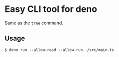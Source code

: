 # Easy CLI tool for deno

Same as the `tree` command.

## Usage

```
$ deno run --allow-read --allow-run ./src/main.ts
```
